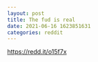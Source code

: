 ```yaml
--- 
layout: post 
title: The fud is real 
date: 2021-06-16 1623851631 
categories: reddit 
--- 
```

https://redd.it/o15f7x